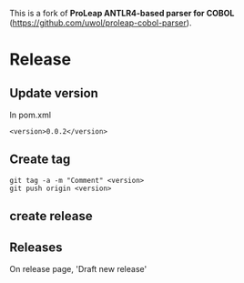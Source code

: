 This is a fork of **ProLeap ANTLR4-based parser for COBOL** (https://github.com/uwol/proleap-cobol-parser).

# Release

## Update version

In pom.xml

    <version>0.0.2</version>

## Create tag

    git tag -a -m "Comment" <version>
    git push origin <version>

## create release

## Releases

On release page, 'Draft new release'

